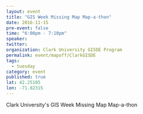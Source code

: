 ```yaml
---
layout: event
title: "GIS Week Missing Map Map-a-thon"
date: 2016-11-15
pre-event: false
time: "6:00pm - 7:10pm"
speaker: 
twitter: 
organization: Clark University GISDE Program
permalink: event/mapoff/ClarkGISDE
tags: 
  - tuesday
category: event
published: true
lat: 42.25105
lon: -71.82315
---
```


Clark University's GIS Week Missing Map Map-a-thon
